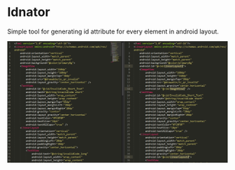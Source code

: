# Idnator
Simple tool for generating id attribute for every element in android layout.

<img src="https://github.com/ThommyB/Idnator/blob/master/code.PNG">
